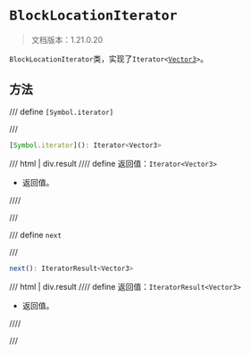 # `BlockLocationIterator`

> 文档版本：1.21.0.20

`BlockLocationIterator`类，实现了<code>Iterator&lt;<a href="../optional/">Vector3</a>&gt;</code>。

## 方法

/// define
`[Symbol.iterator]`


///

```js
[Symbol.iterator](): Iterator<Vector3>
```

/// html | div.result
//// define
返回值：`Iterator<Vector3>`

- 返回值。


////

///


/// define
`next`


///

```js
next(): IteratorResult<Vector3>
```

/// html | div.result
//// define
返回值：`IteratorResult<Vector3>`

- 返回值。


////

///

